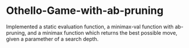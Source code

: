 # Othello-Game-with-ab-pruning
Implemented a static evaluation function, a minimax-val function with ab-pruning, and a minimax function which returns the best possible move, given a paramether of a search depth.
